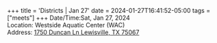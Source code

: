 +++
title = 'Districts | Jan 27'
date = 2024-01-27T16:41:52-05:00
tags = ["meets"]
+++
Date/Time:Sat, Jan 27, 2024   
Location: Westside Aquatic Center (WAC)  
Address: [1750 Duncan Ln Lewisville, TX 75067](http://maps.google.com/maps?q=1750+DUNCAN+LN+LEWISVILLE%2C+TX+75067)  